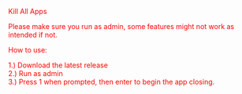 <font color=red> Kill All Apps
                                                   

Please make sure you run as admin, some features might not work as intended if not.

How to use:

1.) Download the latest release<br>
2.) Run as admin<br>
3.) Press 1 when prompted, then enter to begin the app closing.
